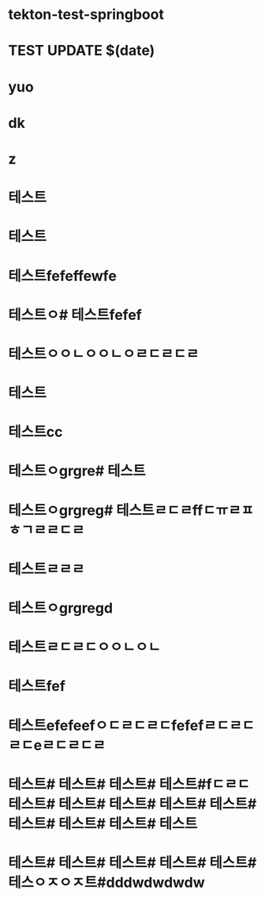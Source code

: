 # tekton-test-springboot
# TEST UPDATE $(date)
# yuo
# dk
# z
# 테스트
# 테스트
# 테스트fefeffewfe
# 테스트ㅇ# 테스트fefef
# 테스트ㅇㅇㄴㅇㅇㄴㅇㄹㄷㄹㄷㄹ
# 테스트
# 테스트cc
# 테스트ㅇgrgre# 테스트
# 테스트ㅇgrgreg# 테스트ㄹㄷㄹffㄷㅠㄹㅍㅎㄱㄹㄹㄷㄹ
# 테스트ㄹㄹㄹ
# 테스트ㅇgrgregd
# 테스트ㄹㄷㄹㄷㅇㅇㄴㅇㄴ
# 테스트fef
# 테스트efefeefㅇㄷㄹㄷㄹㄷfefefㄹㄷㄹㄷㄹㄷeㄹㄷㄹㄷㄹ
# 테스트# 테스트# 테스트# 테스트#fㄷㄹㄷ 테스트# 테스트# 테스트# 테스트# 테스트# 테스트# 테스트# 테스트# 테스트
# 테스트# 테스트# 테스트# 테스트# 테스트# 테스ㅇㅈㅇㅈ트#dddwdwdwdw